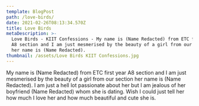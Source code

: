 ```yaml
---
template: BlogPost
path: /love-birds/
date: 2021-02-26T08:13:34.570Z
title: Love Birds
metaDescription: >-
  Love Birds - KIIT Confessions - My name is (Name Redacted) from ETC first year
  A8 section and I am just mesmerised by the beauty of a girl from our section
  her name is (Name Redacted).
thumbnail: /assets/Love Birds KIIT Confessions.jpg
---
```

My name is (Name Redacted) from ETC first year A8 section and I am just mesmerised by the beauty of a girl from our section her name is (Name Redacted). I am just a hell lot passionate about her but I am jealous of her boyfriend (Name Redacted) whom she is dating. Wish I could just tell her how much I love her and how much beautiful and cute she is.
